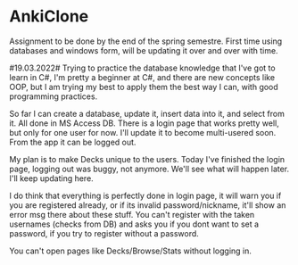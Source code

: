 # AnkiClone
Assignment to be done by the end of the spring semestre. First time using databases and windows form, will be updating it over and over with time.

#19.03.2022#
Trying to practice the database knowledge that I've got to learn in C#, I'm pretty a beginner at C#, and there are new concepts like OOP, but I am trying my best to 
apply them the best way I can, with good programming practices.

So far I can create a database, update it, insert data into it, and select from it. All done in MS Access DB. There is a login page that works pretty well, but only
for one user for now. I'll update it to become multi-usered soon. From the app it can be logged out.

My plan is to make Decks unique to the users. Today I've finished the login page, logging out was buggy, not anymore. We'll see what will happen later. I'll keep updating here.

I do think that everything is perfectly done in login page, it will warn you if you are registered already, or if its invalid password/nickname, it'll show an error msg
there about these stuff. You can't register with the taken usernames (checks from DB) and asks you if you dont want to set a password, if you try to register without
a password.

You can't open pages like Decks/Browse/Stats without logging in.
